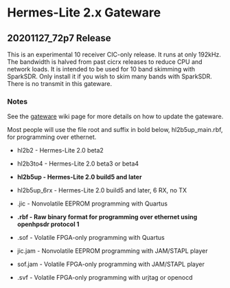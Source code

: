 Hermes-Lite 2.x Gateware
========================

## 20201127_72p7 Release

This is an experimental 10 receiver CIC-only release. It runs at only 192kHz. The bandwidth is halved from past cicrx releases to reduce CPU and network loads. It is intended to be used for 10 band skimming with SparkSDR. Only install it if you wish to skim many bands with SparkSDR. There is no transmit in this gateware.

### Notes

See the [gateware](https://github.com/softerhardware/Hermes-Lite2/wiki/Updating-Gateware) wiki page for more details on how to update the gateware.

Most people will use the file root and suffix in bold below, hl2b5up_main.rbf, for programming over ethernet.

* hl2b2 - Hermes-Lite 2.0 beta2
* hl2b3to4 - Hermes-Lite 2.0 beta3 or beta4
* **hl2b5up - Hermes-Lite 2.0 build5 and later**
* hl2b5up_6rx - Hermes-Lite 2.0 build5 and later, 6 RX, no TX

* .jic - Nonvolatile EEPROM programming with Quartus
* **.rbf - Raw binary format for programming over ethernet using openhpsdr protocol 1**
* .sof - Volatile FPGA-only programming with Quartus
* jic.jam - Nonvolatile EEPROM programming with JAM/STAPL player
* sof.jam - Volatile FPGA-only programming with JAM/STAPL player
* .svf - Volatile FPGA-only programming with urjtag or openocd 





